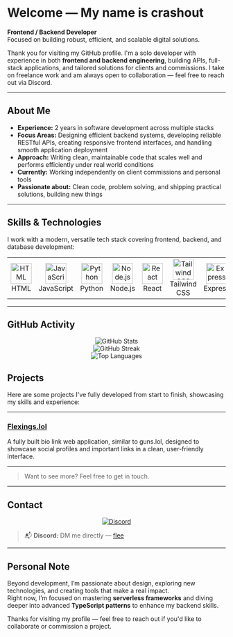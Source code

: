 # Welcome — My name is **crashout**

**Frontend / Backend Developer**  
Focused on building robust, efficient, and scalable digital solutions.

Thank you for visiting my GitHub profile. I'm a solo developer with experience in both **frontend and backend engineering**, building APIs, full-stack applications, and tailored solutions for clients and commissions. I take on freelance work and am always open to collaboration — feel free to reach out via Discord.

---

## About Me

- **Experience:** 2 years in software development across multiple stacks  
- **Focus Areas:** Designing efficient backend systems, developing reliable RESTful APIs, creating responsive frontend interfaces, and handling smooth application deployment  
- **Approach:** Writing clean, maintainable code that scales well and performs efficiently under real world conditions   
- **Currently:** Working independently on client commissions and personal tools  
- **Passionate about:** Clean code, problem solving, and shipping practical solutions, building new things 

---

## Skills & Technologies

I work with a modern, versatile tech stack covering frontend, backend, and database development:

<table>
  <tr>
    <td align="center" width="80">
      <img src="https://skillicons.dev/icons?i=html" width="48" alt="HTML" style="vertical-align: middle;" /><br />
      HTML
    </td>
    <td align="center" width="80">
      <img src="https://skillicons.dev/icons?i=js" width="48" alt="JavaScript" style="vertical-align: middle;" /><br />
      JavaScript
    </td>
    <td align="center" width="80">
      <img src="https://skillicons.dev/icons?i=python" width="48" alt="Python" style="vertical-align: middle;" /><br />
      Python
    </td>
    <td align="center" width="80">
      <img src="https://skillicons.dev/icons?i=nodejs" width="48" alt="Node.js" style="vertical-align: middle;" /><br />
      Node.js
    </td>
    <td align="center" width="80">
      <img src="https://skillicons.dev/icons?i=react" width="48" alt="React" style="vertical-align: middle;" /><br />
      React
    </td>
    <td align="center" width="80">
      <img src="https://skillicons.dev/icons?i=tailwind" width="48" alt="Tailwind CSS" style="vertical-align: middle;" /><br />
      Tailwind CSS
    </td>
    <td align="center" width="80">
      <img src="https://skillicons.dev/icons?i=express" width="48" alt="Express" style="vertical-align: middle;" /><br />
      Express
    </td>
    <td align="center" width="80">
      <img src="https://skillicons.dev/icons?i=postgres" width="48" alt="PostgreSQL" style="vertical-align: middle;" /><br />
      PostgreSQL
    </td>
  </tr>
</table>


---

## GitHub Activity

<p align="center">
  <img src="https://github-readme-stats.vercel.app/api?username=crashoutt&show_icons=true&theme=dark" alt="GitHub Stats" />
  <br />
  <img src="https://github-readme-streak-stats.herokuapp.com/?user=crashoutt&theme=dark" alt="GitHub Streak" />
  <br />
  <img src="https://github-readme-stats.vercel.app/api/top-langs/?username=crashoutt&layout=compact&theme=dark" alt="Top Languages" />
</p>


## Projects

Here are some projects I've fully developed from start to finish, showcasing my skills and experience:

---

### [Flexings.lol](https://flexings.lol/)  
A fully built bio link web application, similar to guns.lol, designed to showcase social profiles and important links in a clean, user-friendly interface.

---

> Want to see more? Feel free to get in touch.

---


## Contact

<p align="center">
  <a href="https://discord.com/users/1273846808354754595" target="_blank" rel="noopener noreferrer">
    <img src="https://img.shields.io/badge/Discord-5865F2?style=flat&logo=discord&logoColor=white" alt="Discord" />
  </a>
</p>

> 📬 **Discord:** DM me directly — [flee](https://discord.com/users/1273846808354754595)

---

## Personal Note

Beyond development, I’m passionate about design, exploring new technologies, and creating tools that make a real impact.  
Right now, I’m focused on mastering **serverless frameworks** and diving deeper into advanced **TypeScript patterns** to enhance my backend skills.

Thanks for visiting my profile — feel free to reach out if you'd like to collaborate or commission a project.
